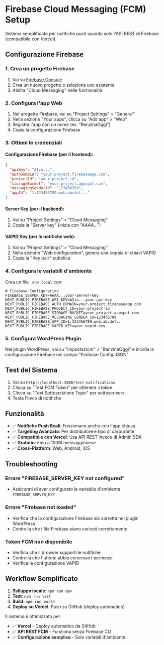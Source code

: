 # Firebase Cloud Messaging (FCM) Setup

Sistema semplificato per notifiche push usando solo l'API REST di Firebase (compatibile con Vercel).

## Configurazione Firebase

### 1. Crea un progetto Firebase

1. Vai su [Firebase Console](https://console.firebase.google.com/)
2. Crea un nuovo progetto o seleziona uno esistente
3. Abilita "Cloud Messaging" nelle funzionalità

### 2. Configura l'app Web

1. Nel progetto Firebase, vai su "Project Settings" > "General"
2. Nella sezione "Your apps", clicca su "Add app" > "Web"
3. Registra l'app con un nome (es. "BenzinaOggi")
4. Copia la configurazione Firebase

### 3. Ottieni le credenziali

#### Configurazione Firebase (per il frontend):
```json
{
  "apiKey": "AIza...",
  "authDomain": "your-project.firebaseapp.com",
  "projectId": "your-project-id",
  "storageBucket": "your-project.appspot.com",
  "messagingSenderId": "123456789",
  "appId": "1:123456789:web:abcdef..."
}
```

#### Server Key (per il backend):
1. Vai su "Project Settings" > "Cloud Messaging"
2. Copia la "Server key" (inizia con "AAAA...")

#### VAPID Key (per le notifiche web):
1. Vai su "Project Settings" > "Cloud Messaging"
2. Nella sezione "Web configuration", genera una coppia di chiavi VAPID
3. Copia la "Key pair" pubblica

### 4. Configura le variabili d'ambiente

Crea un file `.env.local` con:

```env
# Firebase Configuration
FIREBASE_SERVER_KEY=AAAA...your-server-key
NEXT_PUBLIC_FIREBASE_API_KEY=AIza...your-api-key
NEXT_PUBLIC_FIREBASE_AUTH_DOMAIN=your-project.firebaseapp.com
NEXT_PUBLIC_FIREBASE_PROJECT_ID=your-project-id
NEXT_PUBLIC_FIREBASE_STORAGE_BUCKET=your-project.appspot.com
NEXT_PUBLIC_FIREBASE_MESSAGING_SENDER_ID=123456789
NEXT_PUBLIC_FIREBASE_APP_ID=1:123456789:web:abcdef...
NEXT_PUBLIC_FIREBASE_VAPID_KEY=your-vapid-key
```

### 5. Configura WordPress Plugin

Nel plugin WordPress, vai su "Impostazioni" > "BenzinaOggi" e incolla la configurazione Firebase nel campo "Firebase Config JSON".

## Test del Sistema

1. Vai su `http://localhost:3000/test-notifications`
2. Clicca su "Test FCM Token" per ottenere il token
3. Clicca su "Test Sottoscrizione Topic" per sottoscriversi
4. Testa l'invio di notifiche

## Funzionalità

- ✅ **Notifiche Push Reali**: Funzionano anche con l'app chiusa
- ✅ **Targeting Avanzato**: Per distributore e tipo di carburante
- ✅ **Compatibile con Vercel**: Usa API REST invece di Admin SDK
- ✅ **Gratuito**: Fino a 100M messaggi/mese
- ✅ **Cross-Platform**: Web, Android, iOS

## Troubleshooting

### Errore "FIREBASE_SERVER_KEY not configured"
- Assicurati di aver configurato la variabile d'ambiente `FIREBASE_SERVER_KEY`

### Errore "Firebase not loaded"
- Verifica che la configurazione Firebase sia corretta nel plugin WordPress
- Controlla che i file Firebase siano caricati correttamente

### Token FCM non disponibile
- Verifica che il browser supporti le notifiche
- Controlla che l'utente abbia concesso i permessi
- Verifica la configurazione VAPID

## Workflow Semplificato

1. **Sviluppo locale**: `npm run dev`
2. **Test**: `npm run test`
3. **Build**: `npm run build`
4. **Deploy su Vercel**: Push su GitHub (deploy automatico)

Il sistema è ottimizzato per:
- ✅ **Vercel** - Deploy automatico da GitHub
- ✅ **API REST FCM** - Funziona senza Firebase CLI
- ✅ **Configurazione semplice** - Solo variabili d'ambiente
